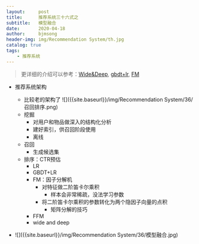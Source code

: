 ```yaml
---
layout:     post
title:      推荐系统三十六式之
subtitle:   模型融合
date:       2020-04-18
author:     bjmsong
header-img: img/Recommendation System/th.jpg
catalog: true
tags:
    - 推荐系统
---
```


> 更详细的介绍可以参考：[Wide&Deep](https://bjmsong.github.io/2020/04/16/%E6%8E%A8%E8%8D%90%E7%B3%BB%E7%BB%9F%E4%B9%8BWide&Deep/), [gbdt+lr](https://bjmsong.github.io/2020/04/16/%E6%8E%A8%E8%8D%90%E7%B3%BB%E7%BB%9F%E4%B9%8BGBDT+LR/), [FM](https://bjmsong.github.io/2020/04/08/%E6%8E%A8%E8%8D%90%E7%B3%BB%E7%BB%9F%E4%B9%8BFM/)

- 推荐系统架构
    
    <ul> 
    <li markdown="1">
    比较老的架构了
    ![]({{site.baseurl}}/img/Recommendation System/36/召回排序.png) 
    </li> 
    </ul> 
    
    - 挖掘
        - 对用户和物品做深入的结构化分析
        - 建好索引，供召回阶段使用
        - 离线
    - 召回
        - 生成候选集
    - 排序：CTR预估
        - LR
        - GBDT+LR
        - FM：因子分解机
            - 对特征做二阶笛卡尔乘积
                - 样本会非常稀疏，没法学习参数
            - 将二阶笛卡尔乘积的参数转化为两个隐因子向量的点积
                - 矩阵分解的技巧
        - FFM
        - wide and deep



<ul> 
<li markdown="1">
![]({{site.baseurl}}/img/Recommendation System/36/模型融合.jpg) 
</li> 
</ul> 